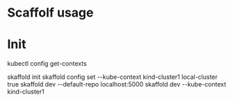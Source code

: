 # Scaffolf usage

# Init

kubectl config get-contexts

skaffold init
skaffold config set --kube-context kind-cluster1 local-cluster true
skaffold dev --default-repo localhost:5000
skaffold dev --kube-context kind-cluster1